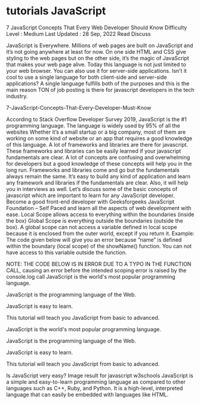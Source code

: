 # tutorials JavaScript
7 JavaScript Concepts That Every Web Developer Should Know
Difficulty Level : Medium
Last Updated : 28 Sep, 2022
Read
Discuss

JavaScript is Everywhere. Millions of web pages are built on JavaScript and it’s not going anywhere at least for now. On one side HTML and CSS give styling to the web pages but on the other side, it’s the magic of JavaScript that makes your web page alive. Today this language is not just limited to your web browser. You can also use it for server-side applications. Isn’t it cool to use a single language for both client-side and server-side applications? A single language fulfills both of the purposes and this is the main reason TON of job posting is there for javascript developers in the tech industry. 
 

7-JavaScript-Concepts-That-Every-Developer-Must-Know

According to Stack Overflow Developer Survey 2019, JavaScript is the #1 programming language. The language is widely used by 95% of all the websites Whether it’s a small startup or a big company, most of them are working on some kind of website or an app that requires a good knowledge of this language. A lot of frameworks and libraries are there for javascript. These frameworks and libraries can be easily learned if your javascript fundamentals are clear. A lot of concepts are confusing and overwhelming for developers but a good knowledge of these concepts will help you in the long run. Frameworks and libraries come and go but the fundamentals always remain the same. It’s easy to build any kind of application and learn any framework and libraries if the fundamentals are clear. Also, it will help you in interviews as well. Let’s discuss some of the basic concepts of javascript which are important to learn for any JavaScript developer. Become a good front-end developer with Geeksforgeeks JavaScript Foundation – Self Paced and learn all the aspects of web development with ease.
Local Scope allows access to everything within the boundaries (inside the box)
Global Scope is everything outside the boundaries (outside the box). A global scope can not access a variable defined in local scope because it is enclosed from the outer world, except if you return it.
Example: The code given below will give you an error because “name” is defined within the boundary (local scope) of the showName() function. You can not have access to this variable outside the function. 

NOTE: THE CODE BELOW IS IN ERROR DUE TO A TYPO IN THE FUNCTION CALL, causing an error before the intended scoping error is raised by the console.log call
 JavaScript is the world's most popular programming language.

JavaScript is the programming language of the Web.

JavaScript is easy to learn.

This tutorial will teach you JavaScript from basic to advanced.

JavaScript is the world's most popular programming language.

JavaScript is the programming language of the Web.

JavaScript is easy to learn.

This tutorial will teach you JavaScript from basic to advanced.

Is JavaScript very easy?
Image result for javascript w3schools
JavaScript is a simple and easy-to-learn programming language as compared to other languages such as C++, Ruby, and Python. It is a high-level, interpreted language that can easily be embedded with languages like HTML.
